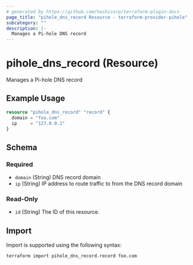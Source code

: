 ```yaml
---
# generated by https://github.com/hashicorp/terraform-plugin-docs
page_title: "pihole_dns_record Resource - terraform-provider-pihole"
subcategory: ""
description: |-
  Manages a Pi-hole DNS record
---
```


# pihole_dns_record (Resource)

Manages a Pi-hole DNS record

## Example Usage

```terraform
resource "pihole_dns_record" "record" {
  domain = "foo.com"
  ip     = "127.0.0.1"
}
```

<!-- schema generated by tfplugindocs -->
## Schema

### Required

- `domain` (String) DNS record domain
- `ip` (String) IP address to route traffic to from the DNS record domain

### Read-Only

- `id` (String) The ID of this resource.

## Import

Import is supported using the following syntax:

```shell
terraform import pihole_dns_record.record foo.com
```
